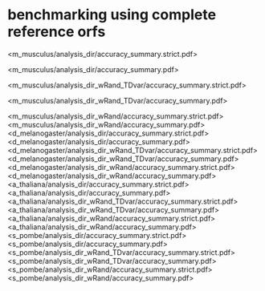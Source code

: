 # benchmarking using complete reference orfs


<m_musculus/analysis_dir/accuracy_summary.strict.pdf>

<m_musculus/analysis_dir/accuracy_summary.pdf>

<m_musculus/analysis_dir_wRand_TDvar/accuracy_summary.strict.pdf>

<m_musculus/analysis_dir_wRand_TDvar/accuracy_summary.pdf>

<m_musculus/analysis_dir_wRand/accuracy_summary.strict.pdf>
<m_musculus/analysis_dir_wRand/accuracy_summary.pdf>
<d_melanogaster/analysis_dir/accuracy_summary.strict.pdf>
<d_melanogaster/analysis_dir/accuracy_summary.pdf>
<d_melanogaster/analysis_dir_wRand_TDvar/accuracy_summary.strict.pdf>
<d_melanogaster/analysis_dir_wRand_TDvar/accuracy_summary.pdf>
<d_melanogaster/analysis_dir_wRand/accuracy_summary.strict.pdf>
<d_melanogaster/analysis_dir_wRand/accuracy_summary.pdf>
<a_thaliana/analysis_dir/accuracy_summary.strict.pdf>
<a_thaliana/analysis_dir/accuracy_summary.pdf>
<a_thaliana/analysis_dir_wRand_TDvar/accuracy_summary.strict.pdf>
<a_thaliana/analysis_dir_wRand_TDvar/accuracy_summary.pdf>
<a_thaliana/analysis_dir_wRand/accuracy_summary.strict.pdf>
<a_thaliana/analysis_dir_wRand/accuracy_summary.pdf>
<s_pombe/analysis_dir/accuracy_summary.strict.pdf>
<s_pombe/analysis_dir/accuracy_summary.pdf>
<s_pombe/analysis_dir_wRand_TDvar/accuracy_summary.strict.pdf>
<s_pombe/analysis_dir_wRand_TDvar/accuracy_summary.pdf>
<s_pombe/analysis_dir_wRand/accuracy_summary.strict.pdf>
<s_pombe/analysis_dir_wRand/accuracy_summary.pdf>
